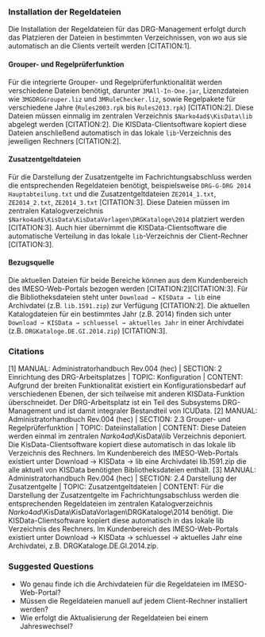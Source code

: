 ### Installation der Regeldateien

Die Installation der Regeldateien für das DRG-Management erfolgt durch das Platzieren der Dateien in bestimmten Verzeichnissen, von wo aus sie automatisch an die Clients verteilt werden [CITATION:1].

#### Grouper- und Regelprüferfunktion
Für die integrierte Grouper- und Regelprüferfunktionalität werden verschiedene Dateien benötigt, darunter `3MAll-In-One.jar`, Lizenzdateien wie `3MGDRGGrouper.liz` und `3MRuleChecker.liz`, sowie Regelpakete für verschiedene Jahre (`Rules2003.rpk` bis `Rules2013.rpk`) [CITATION:2]. Diese Dateien müssen einmalig im zentralen Verzeichnis `$Narko4ad$\KisData\lib` abgelegt werden [CITATION:2]. Die KISData-Clientsoftware kopiert diese Dateien anschließend automatisch in das lokale `lib`-Verzeichnis des jeweiligen Rechners [CITATION:2].

#### Zusatzentgeltdateien
Für die Darstellung der Zusatzentgelte im Fachrichtungsabschluss werden die entsprechenden Regeldateien benötigt, beispielsweise `DRG-G-DRG 2014 Hauptabteilung.txt` und die Zusatzentgeltdateien `ZE2014_1.txt`, `ZE2014_2.txt`, `ZE2014_3.txt` [CITATION:3]. Diese Dateien müssen im zentralen Katalogverzeichnis `$Narko4ad$\KisData\KisDataVorlagen\DRGKataloge\2014` platziert werden [CITATION:3]. Auch hier übernimmt die KISData-Clientsoftware die automatische Verteilung in das lokale `lib`-Verzeichnis der Client-Rechner [CITATION:3].

#### Bezugsquelle
Die aktuellen Dateien für beide Bereiche können aus dem Kundenbereich des IMESO-Web-Portals bezogen werden [CITATION:2][CITATION:3]. Für die Bibliotheksdateien steht unter `Download → KISData → lib` eine Archivdatei (z.B. `lib.1591.zip`) zur Verfügung [CITATION:2]. Die aktuellen Katalogdateien für ein bestimmtes Jahr (z.B. 2014) finden sich unter `Download → KISData → schluessel → aktuelles Jahr` in einer Archivdatei (z.B. `DRGKataloge.DE.GI.2014.zip`) [CITATION:3].

### Citations
[1] MANUAL: Administratorhandbuch Rev.004 (hec) | SECTION: 2 Einrichtung des DRG-Arbeitsplatzes | TOPIC: Konfiguration | CONTENT: Aufgrund der breiten Funktionalität existiert ein Konfigurationsbedarf auf verschiedenen Ebenen, der sich teilweise mit anderen KISData-Funktion überschneidet. Der DRG-Arbeitsplatz ist ein Teil des Subsystems DRG-Management und ist damit integraler Bestandteil von ICUData.
[2] MANUAL: Administratorhandbuch Rev.004 (hec) | SECTION: 2.3 Grouper- und Regelprüferfunktion | TOPIC: Dateiinstallation | CONTENT: Diese Dateien werden einmal im zentralen $Narko4ad$\KisData\lib Verzeichnis deponiert. Die KisData-Clientsoftware kopiert diese automatisch in das lokale lib Verzeichnis des Rechners. Im Kundenbereich des IMESO-Web-Portals existiert unter Download → KISData → lib eine Archivdatei lib.1591.zip die alle aktuell von KISData benötigten Bibliotheksdateien enthält.
[3] MANUAL: Administratorhandbuch Rev.004 (hec) | SECTION: 2.4 Darstellung der Zusatzentgelte | TOPIC: Zusatzentgeltdateien | CONTENT: Für die Darstellung der Zusatzentgelte im Fachrichtungsabschluss werden die entsprechenden Regeldateien im zentralen Katalogverzeichnis $Narko4ad$\KisData\KisDataVorlagen\DRGKataloge\2014 benötigt. Die KISData-Clientsoftware kopiert diese automatisch in das lokale lib Verzeichnis des Rechners. Im Kundenbereich des IMESO-Web-Portals existiert unter Download → KISData → schluessel → aktuelles Jahr eine Archivdatei, z.B. DRGKataloge.DE.GI.2014.zip.

### Suggested Questions
* Wo genau finde ich die Archivdateien für die Regeldateien im IMESO-Web-Portal?
* Müssen die Regeldateien manuell auf jedem Client-Rechner installiert werden?
* Wie erfolgt die Aktualisierung der Regeldateien bei einem Jahreswechsel?